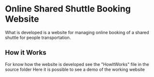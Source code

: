 # Online Shared Shuttle Booking Website
What is developed is a website for managing online booking of a shared shuttle for people transportation.

## How it Works
For know how the website is developed see the "HowItWorks" file in the source folder
Here it is possible to see a demo of the working website
